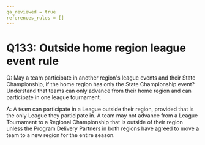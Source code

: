 ```yaml
---
qa_reviewed = true
references_rules = []
---
```


# Q133: Outside home region league event rule

Q: May a team participate in another region's league events and their State Championship, if the home region has only the State Championship event? Understand that teams can only advance from their home region and can participate in one league tournament.

A: A team can participate in a League outside their region, provided that is the only League they participate in. A team may not advance from a League Tournament to a Regional Championship that is outside of their region unless the Program Delivery Partners in both regions have agreed to move a team to a new region for the entire season.